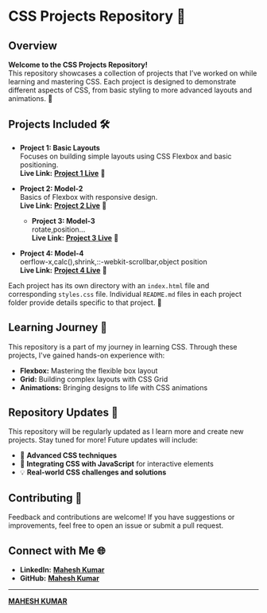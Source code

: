 # **CSS Projects Repository** 🎨

## **Overview**
**Welcome to the CSS Projects Repository!**  
This repository showcases a collection of projects that I’ve worked on while learning and mastering CSS. Each project is designed to demonstrate different aspects of CSS, from basic styling to more advanced layouts and animations. 🎉

## **Projects Included** 🛠️
- **Project 1: Basic Layouts**  
  Focuses on building simple layouts using CSS Flexbox and basic positioning.  
  **Live Link:** [**Project 1 Live**](https://maheshkrsaw.github.io/css-projects-learning/model-1) 🔗

- **Project 2: Model-2**  
  Basics of Flexbox with responsive design.  
  **Live Link:** [**Project 2 Live**](https://maheshkrsaw.github.io/css-projects-learning/model-2) 🔗

  - **Project 3: Model-3**  
  rotate,position...  
  **Live Link:** [**Project 3 Live**](https://maheshkrsaw.github.io/css-projects-learning/model-3) 🔗

- **Project 4: Model-4**  
  oerflow-x,calc(),shrink,::-webkit-scrollbar,object position  
  **Live Link:** [**Project 4 Live**](https://maheshkrsaw.github.io/css-projects-learning/model-4) 🔗

Each project has its own directory with an `index.html` file and corresponding `styles.css` file. Individual `README.md` files in each project folder provide details specific to that project. 📂

## **Learning Journey** 🚀
This repository is a part of my journey in learning CSS. Through these projects, I've gained hands-on experience with:
- **Flexbox:** Mastering the flexible box layout
- **Grid:** Building complex layouts with CSS Grid
- **Animations:** Bringing designs to life with CSS animations

## **Repository Updates** 🔄
This repository will be regularly updated as I learn more and create new projects. Stay tuned for more! Future updates will include:
- 🌟 **Advanced CSS techniques**
- 🎯 **Integrating CSS with JavaScript** for interactive elements
- 💡 **Real-world CSS challenges and solutions**

## **Contributing** 🤝
Feedback and contributions are welcome! If you have suggestions or improvements, feel free to open an issue or submit a pull request.

## **Connect with Me** 🌐
- **LinkedIn:** [**Mahesh Kumar**](https://in.linkedin.com/in/maheshmahi07?trk=profile-badge)  
- **GitHub:** [**Mahesh Kumar**](https://github.com/Maheshkrsaw)

---

<p align="center">
  <script src="https://platform.linkedin.com/badges/js/profile.js" async defer type="text/javascript"></script>
  <div class="badge-base LI-profile-badge" data-locale="en_US" data-size="medium" data-theme="dark" data-type="VERTICAL" data-vanity="maheshmahi07" data-version="v1">
    <a class="badge-base__link LI-simple-link" href="https://in.linkedin.com/in/maheshmahi07?trk=profile-badge"><strong>MAHESH KUMAR</strong></a>
  </div>
</p>
